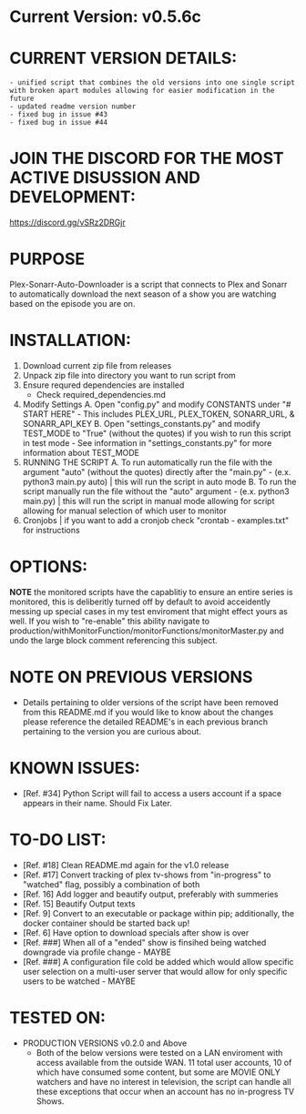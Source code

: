 # Current Version: v0.5.6c

# CURRENT VERSION DETAILS:
    - unified script that combines the old versions into one single script with broken apart modules allowing for easier modification in the future
    - updated readme version number
    - fixed bug in issue #43
    - fixed bug in issue #44

# JOIN THE DISCORD FOR THE MOST ACTIVE DISUSSION AND DEVELOPMENT:
https://discord.gg/vSRz2DRGjr

# PURPOSE
Plex-Sonarr-Auto-Downloader is a script that connects to Plex and Sonarr to automatically
download the next season of a show you are watching based on the episode you are on.

# INSTALLATION:
1. Download current zip file from releases
2. Unpack zip file into directory you want to run script from
3. Ensure requred dependencies are installed
    - Check required_dependencies.md
4. Modify Settings
    A. Open "config.py" and modify CONSTANTS under "# START HERE"
        - This includes PLEX_URL, PLEX_TOKEN, SONARR_URL, & SONARR_API_KEY
    B. Open "settings_constants.py" and modify TEST_MODE to "True" (without the quotes) if you wish to run this script in test mode
        - See information in "settings_constants.py" for more information about TEST_MODE
5. RUNNING THE SCRIPT
    A. To run automatically run the file with the argument "auto" (without the quotes) directly after the "main.py"
        - (e.x. python3 main.py auto) | this will run the script in auto mode
    B. To run the script manually run the file without the "auto" argument
        - (e.x. python3 main.py) | this will run the script in manual mode allowing for script allowing for manual selection of which user to monitor
6. Cronjobs | if you want to add a cronjob check "crontab - examples.txt" for instructions

# OPTIONS:
  **NOTE** the monitored scripts have the capablitiy to ensure an entire series is monitored, this is deliberitly turned off by default to avoid acceidently messing up special cases in my test enviroment that might effect yours as well. If you wish to "re-enable" this ability navigate to production/withMonitorFunction/monitorFunctions/monitorMaster.py and undo the large block comment referencing this subject.

# NOTE ON PREVIOUS VERSIONS
- Details pertaining to older versions of the script have been removed from this README.md if you would like to know about the changes please reference the detailed README's in each previous branch pertaining to the version you are curious about.

# KNOWN ISSUES:
- [Ref. #34] Python Script will fail to access a users account if a space appears in their name. Should Fix Later.

# TO-DO LIST:
- [Ref. #18] Clean README.md again for the v1.0 release
- [Ref. #17] Convert tracking of plex tv-shows from "in-progress" to "watched" flag, possibly a combination of both
- [Ref. 16] Add logger and beautify output, preferably with summeries
- [Ref. 15] Beautify Output texts
- [Ref. 9] Convert to an executable or package within pip; additionally, the docker container should be started back up!
- [Ref. 6] Have option to download specials after show is over
- [Ref. ###] When all of a "ended" show is finsihed being watched downgrade via profile change - MAYBE
- [Ref. ###] A configuration file cold be added which would allow specific user selection on a multi-user server that would allow for only specific users to be watched - MAYBE

# TESTED ON:
- PRODUCTION VERSIONS v0.2.0 and Above
    - Both of the below versions were tested on a LAN enviroment with access available from the outside WAN. 11 total user accounts, 10 of which have consumed some content, but some are MOVIE ONLY watchers and have no interest in television, the script can handle all these exceptions that occur when an account has no in-progress TV Shows.
